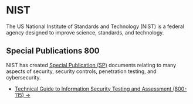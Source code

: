 # NIST

The US National Institute of Standards and Technology (NIST) is a federal agency
designed to improve science, standards, and technology.

## Special Publications 800

NIST has created
[Special Publication (SP)](https://csrc.nist.gov/publications/sp800) documents relating to
many aspects of security, security controls, penetration testing, and cybersecurity.

* [Technical Guide to Information Security Testing and Assessment (800-115) →](https://csrc.nist.gov/publications/detail/sp/800-115/final)
